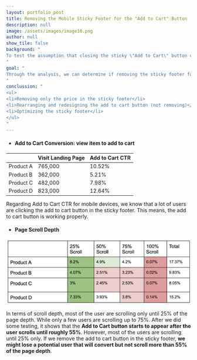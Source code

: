 ```yaml
---
layout: portfolio_post
title: Removing the Mobile Sticky Footer for the "Add to Cart" Button
description: null
image: /assets/images/image10.png
author: null
show_tile: false
background: "
To test the assumption that closing the sticky \"Add to Cart\" button on the landing page of some products in the mobile version will reduce user churn, as some users might be deterred by the price without scrolling to the curriculum or clicking the \"Add to Cart\" button.
"
goal: "
Through the analysis, we can determine if removing the sticky footer for the \"Add to Cart\" button is the best option to reduce user churn on the product page or not.
"
conclussion: "
<ul>
<li>Removing only the price in the sticky footer</li>
<li>Rearranging and redesigning the add to cart button (not removing)</li>
<li>Optimizing the sticky footer</li>
</ul>
"
---
```

- #### Add to Cart Conversion: view item to add to cart

|           | Visit Landing Page | Add to Cart CTR |
|-----------|--------------------|-----------------|
| Product A | 765,000            | 10.52%          |
| Product B | 362,000            | 5.21%           |
| Product C | 482,000            | 7.98%           |
| Product D | 823,000            | 12.64%          |

Regarding Add to Cart CTR for mobile devices, we know that a lot of users are clicking the add to cart button in the sticky footer. This means, the add to cart button is working properly.

- #### Page Scroll Depth

![-](/assets/images/image10.png)

In terms of scroll depth, most of the user are scrolling only until 25% of the page depth. While only a few users are scrolling up to 75%. After we did some testing, it shows that the **Add to Cart button starts to appear after the user scrolls until roughly 55%**. However, most of the users are scrolling until 25% only. If we remove the add to cart button in the sticky footer, **we might lose a potential user that will convert but not scroll more than 55% of the page depth**.
